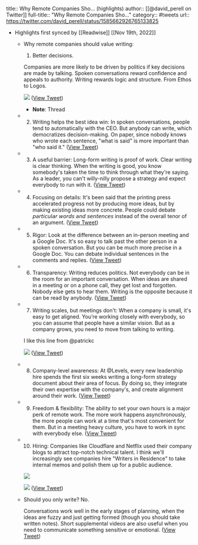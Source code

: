 title:: Why Remote Companies Sho... (highlights)
author:: [[@david_perell on Twitter]]
full-title:: "Why Remote Companies Sho..."
category:: #tweets
url:: https://twitter.com/david_perell/status/1585662926765133825

- Highlights first synced by [[Readwise]] [[Nov 19th, 2022]]
	- Why remote companies should value writing:
	  
	  1. Better decisions.
	  
	  Companies are more likely to be driven by politics if key decisions are made by talking. Spoken conversations reward confidence and appeals to authority. Writing rewards logic and structure. From Ethos to Logos. 
	  
	  ![](https://pbs.twimg.com/media/FgFm3HiWAAM92ah.jpg) ([View Tweet](https://twitter.com/david_perell/status/1585662926765133825))
		- **Note**: Thread
	- 2. Writing helps the best idea win: In spoken conversations, people tend to automatically with the CEO. But anybody can write, which democratizes decision-making. On paper, since nobody knows who wrote each sentence, "what is said" is more important than "who said it." ([View Tweet](https://twitter.com/david_perell/status/1585662928400928771))
	- 3. A useful barrier: Long-form writing is proof of work. Clear writing is clear thinking. When the writing is good, you know somebody's taken the time to think through what they're saying. As a leader, you can't willy-nilly propose a strategy and expect everybody to run with it. ([View Tweet](https://twitter.com/david_perell/status/1585662929722015744))
	- 4. Focusing on details: It's been said that the printing press accelerated progress not by producing more ideas, but by making existing ideas more concrete. People could debate 𝘱𝘢𝘳𝘵𝘪𝘤𝘶𝘭𝘢𝘳 𝘸𝘰𝘳𝘥𝘴 𝘢𝘯𝘥 𝘴𝘦𝘯𝘵𝘦𝘯𝘤𝘦𝘴 instead of the overall tenor of an argument. ([View Tweet](https://twitter.com/david_perell/status/1585662931026444301))
	- 5. Rigor: Look at the difference between an in-person meeting and a Google Doc. It's so easy to talk past the other person in a spoken conversation. But you can be much more precise in a Google Doc. You can debate individual sentences in the comments and replies. ([View Tweet](https://twitter.com/david_perell/status/1585662932221890564))
	- 6. Transparency: Writing reduces politics. Not everybody can be in the room for an important conversation. When ideas are shared in a meeting or on a phone call, they get lost and forgotten. Nobody else gets to hear them. Writing is the opposite because it can be read by anybody. ([View Tweet](https://twitter.com/david_perell/status/1585662933429878787))
	- 7. Writing scales, but meetings don't: When a company is small, it's easy to get aligned. You’re working closely with everybody, so you can assume that people have a similar vision. But as a company grows, you need to move from talking to writing.
	  
	  I like this line from @patrickc 
	  
	  ![](https://pbs.twimg.com/media/FgFnUFMWYAAd1Yk.jpg) ([View Tweet](https://twitter.com/david_perell/status/1585662934604255233))
	- 8. Company-level awareness: At @Levels, every new leadership hire spends the first six weeks writing a long-form strategy document about their area of focus. By doing so, they integrate their own expertise with the company's, and create alignment around their work. ([View Tweet](https://twitter.com/david_perell/status/1585662936017768450))
	- 9. Freedom & flexibility: The ability to set your own hours is a major perk of remote work. The more work happens asynchronously, the more people can work at a time that's most convenient for them. But in a meeting heavy culture, you have to work in sync with everybody else. ([View Tweet](https://twitter.com/david_perell/status/1585662937246597120))
	- 10. Hiring: Companies like Cloudflare and Netflix used their company blogs to attract top-notch technical talent. I think we'll increasingly see companies hire "Writers in Residence" to take internal memos and polish them up for a public audience. 
	  
	  ![](https://pbs.twimg.com/media/FgFnbUnX0AQ9hOh.jpg) 
	  
	  ![](https://pbs.twimg.com/media/FgFnb9OWYAEkWmN.jpg) ([View Tweet](https://twitter.com/david_perell/status/1585662938647502852))
	- Should you only write? No.
	  
	  Conversations work well in the early stages of planning, when the ideas are fuzzy and just getting formed (though you should take written notes). Short supplemental videos are also useful when you need to communicate something sensitive or emotional. ([View Tweet](https://twitter.com/david_perell/status/1585662940321124352))